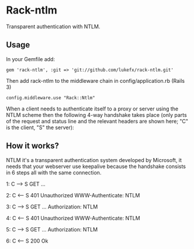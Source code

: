 # Rack-ntlm

Transparent authentication with NTLM.

## Usage

  In your Gemfile add:

    gem 'rack-ntlm', :git => 'git://github.com/lukefx/rack-ntlm.git'

  Then add rack-ntlm to the middleware chain in config/application.rb (Rails 3)

    config.middleware.use "Rack::Ntlm"


When a client needs to authenticate itself to a proxy or server using the NTLM scheme then the following 4-way handshake takes place (only parts of the request and status line and the relevant headers are shown here; "C" is the client, "S" the server): 

## How it works?

NTLM it's a transparent authentication system developed by Microsoft, it needs that your webserver use keepalive because the handshake consists in 6 steps all with the same connection.

  1: C  --> S   GET ...

  2: C <--  S   401 Unauthorized
              WWW-Authenticate: NTLM

  3: C  --> S   GET ...
              Authorization: NTLM <base64-encoded type-1-message>

  4: C <--  S   401 Unauthorized
              WWW-Authenticate: NTLM <base64-encoded type-2-message>

  5: C  --> S   GET ...
              Authorization: NTLM <base64-encoded type-3-message>

  6: C <--  S   200 Ok
